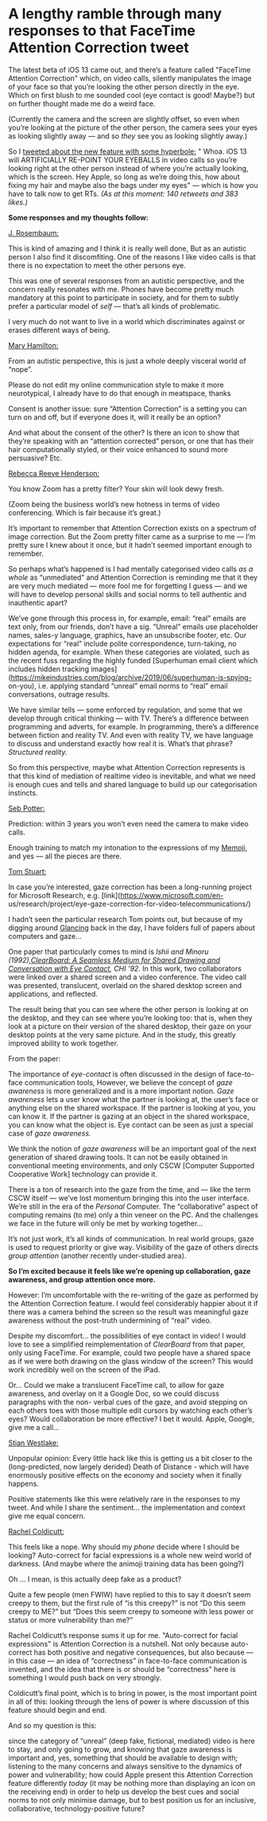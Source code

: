 # A lengthy ramble through many responses to that FaceTime Attention Correction tweet

The latest beta of iOS 13 came out, and there’s a feature called "FaceTime
Attention Correction" which, on video calls, silently manipulates the image of
your face so that you’re looking the other person directly in the eye. Which
on first blush to me sounded cool (eye contact is good! Maybe?) but on further
thought made me do a weird face.

(Currently the camera and the screen are slightly offset, so even when you’re
looking at the picture of the other person, the camera sees your eyes as
looking slightly away — and so _they_ see you as looking slightly away.)

So I [tweeted about the new feature with some
hyperbole:](https://twitter.com/genmon/status/1146162375189553153) " Whoa. iOS
13 will ARTIFICIALLY RE-POINT YOUR EYEBALLS in video calls so you’re looking
right at the other person instead of where you’re actually looking, which is
the screen. Hey Apple, so long as we’re doing this, how about fixing my hair
and maybe also the bags under my eyes" — which is how you have to talk now to
get RTs. _(As at this moment: 140 retweets and 383 likes.)_

**Some responses and my thoughts follow:**

[J. Rosembaum:](https://twitter.com/minxdragon/status/1146445013338845184)

This is kind of amazing and I think it is really well done, But as an autistic
person I also find it discomfiting. One of the reasons I like video calls is
that there is no expectation to meet the other persons eye.

This was one of several responses from an autistic perspective, and the
concern really resonates with me. Phones have become pretty much mandatory at
this point to participate in society, and for them to subtly prefer a
particular model of _self_ — that’s all kinds of problematic.

I very much do not want to live in a world which discriminates against or
erases different ways of being.

[Mary Hamilton:](https://twitter.com/newsmary/status/1146359840215896064)

From an autistic perspective, this is just a whole deeply visceral world of
“nope”.

Please do not edit my online communication style to make it more neurotypical,
I already have to do that enough in meatspace, thanks

Consent is another issue: sure “Attention Correction” is a setting you can
turn on and off, but if everyone does it, will it really be an option?

And what about the consent of the other? Is there an icon to show that they’re
speaking with an “attention corrected” person, or one that has their hair
computationally styled, or their voice enhanced to sound more persuasive? Etc.

[Rebecca Reeve
Henderson:](https://twitter.com/Rsquared/status/1146274064148914176)

You know Zoom has a pretty filter? Your skin will look dewy fresh.

(Zoom being the business world’s new hotness in terms of video conferencing.
Which is fair because it’s great.)

It’s important to remember that Attention Correction exists on a spectrum of
image correction. But the Zoom pretty filter came as a surprise to me — I’m
pretty sure I knew about it once, but it hadn’t seemed important enough to
remember.

So perhaps what’s happened is I had mentally categorised video calls _as a
whole_ as “unmediated” and Attention Correction is reminding me that it they
are very much mediated — more fool me for forgetting I guess — and we will
have to develop personal skills and social norms to tell authentic and
inauthentic apart?

We’ve gone through this process in, for example, email: “real” emails are text
only, from our friends, don’t have a sig. “Unreal” emails use placeholder
names, sales-y language, graphics, have an unsubscribe footer, etc. Our
expectations for “real” include polite correspondence, turn-taking, no hidden
agenda, for example. When these categories are violated, such as the recent
fuss regarding the highly funded [Superhuman email client which includes
hidden tracking
images](https://mikeindustries.com/blog/archive/2019/06/superhuman-is-spying-
on-you), i.e. applying standard “unreal” email norms to “real” email
conversations, outrage results.

We have similar tells — some enforced by regulation, and some that we develop
through critical thinking — with TV. There’s a difference between programming
and adverts, for example. In programming, there’s a difference between fiction
and reality TV. And even with reality TV, we have language to discuss and
understand exactly how real it is. What’s that phrase? _Structured reality._

So from this perspective, maybe what Attention Correction represents is that
this kind of mediation of realtime video is inevitable, and what we need is
enough cues and tells and shared language to build up our categorisation
instincts.

[Seb Potter:](https://twitter.com/iamseb/status/1146417313161392128)

Prediction: within 3 years you won’t even need the camera to make video calls.

Enough training to match my intonation to the expressions of my
[Memoji](https://support.apple.com/en-gb/HT208986), and yes — all the pieces
are there.

[Tom Stuart:](https://twitter.com/tomstuart/status/1146330498207236096)

In case you’re interested, gaze correction has been a long-running project for
Microsoft Research, e.g. [link](https://www.microsoft.com/en-
us/research/project/eye-gaze-correction-for-video-telecommunications/)

I hadn’t seen the particular research Tom points out, but because of my
digging around [Glancing](http://interconnected.org/glancing/2004/02/etcon/)
back in the day, I have folders full of papers about computers and gaze…

One paper that particularly comes to mind is _Ishii and Minoru
(1992),[ClearBoard: A Seamless Medium for Shared Drawing and Conversation with
Eye
Contact](http://citeseerx.ist.psu.edu/viewdoc/download?doi=10.1.1.231.1325&rep=rep1&type=pdf),
CHI ’92._ In this work, two collaborators were linked over a shared screen and
a video conference. The video call was presented, translucent, overlaid on the
shared desktop screen and applications, and reflected.

The result being that you can see where the other person is looking at on the
desktop, and they can see where you’re looking too: that is, when they look at
a picture on their version of the shared desktop, their gaze on your desktop
points at the very same picture. And in the study, this greatly improved
ability to work together.

From the paper:

The importance of _eye-contact_ is often discussed in the design of face-to-
face communication tools, However, we believe the concept of _gaze awareness_
is more generalized and is a more important notion. _Gaze awareness_ lets a
user know what the partner is looking at, the user’s face or anything else on
the shared workspace. If the partner is looking at you, you can know it. If
the partner is gazing at an object in the shared workspace, you can know what
the object is. Eye contact can be seen as just a special case of _gaze
awareness._

We think the notion of _gaze awareness_ will be an important goal of the next
generation of shared drawing tools. It can not be easily obtained in
conventional meeting environments, and only CSCW [Computer Supported
Cooperative Work] technology can provide it.

There is a ton of research into the gaze from the time, and — like the term
CSCW itself — we’ve lost momentum bringing this into the user interface. We’re
still in the era of the _Personal_ Computer. The “collaborative” aspect of
computing remains (to me) only a thin veneer on the PC. And the challenges we
face in the future will only be met by working together…

It’s not just work, it’s all kinds of communication. In real world groups,
gaze is used to request priority or give way. Visibility of the gaze of others
directs _group attention_ (another recently under-studied area).

**So I’m excited because it feels like we’re opening up collaboration, gaze
awareness, and group attention once more.**

However: I’m uncomfortable with the re-writing of the gaze as performed by the
Attention Correction feature. I would feel considerably happier about it if
there was a camera behind the screen so the result was meaningful gaze
awareness without the post-truth undermining of “real” video.

Despite my discomfort… the possibilities of eye contact in video! I would love
to see a simplified reimplementation of _ClearBoard_ from that paper, only
using FaceTime. For example, could two people have a shared space as if we
were both drawing on the glass window of the screen? This would work
incredibly well on the screen of the iPad.

Or… Could we make a translucent FaceTime call, to allow for gaze awareness,
and overlay on it a Google Doc, so we could discuss paragraphs with the non-
verbal cues of the gaze, and avoid stepping on each others toes with those
multiple edit cursors by watching each other’s eyes? Would collaboration be
more effective? I bet it would. Apple, Google, give me a call…

[Stian
Westlake:](https://twitter.com/stianwestlake/status/1146305365983793152)

Unpopular opinion: Every little hack like this is getting us a bit closer to
the (long-predicted, now largely derided) Death of Distance - which will have
enormously positive effects on the economy and society when it finally
happens.

Positive statements like this were relatively rare in the responses to my
tweet. And while I share the sentiment… the implementation and context give me
equal concern.

[Rachel
Coldicutt:](https://twitter.com/rachelcoldicutt/status/1146169736260214785)

This feels like a nope. Why should my _phone_ decide where I should be
looking? Auto-correct for facial expressions is a whole new weird world of
darkness. (And maybe where the animoji training data has been going?)

Oh … I mean, is this actually deep fake as a product?

Quite a few people (men FWIW) have replied to this to say it doesn’t seem
creepy to them, but the first rule of “is this creepy?” is not “Do this seem
creepy to ME?” but “Does this seem creepy to someone with less power or status
or more vulnerability than me?”

Rachel Coldicutt’s response sums it up for me. "Auto-correct for facial
expressions" is Attention Correction is a nutshell. Not only because auto-
correct has both positive and negative consequences, but also because — in
this case — an idea of “correctness” in face-to-face communication is
invented, and the idea that there is or should be “correctness” here is
something I would push back on very strongly.

Coldicutt’s final point, which is to bring in power, is the most important
point in all of this: looking through the lens of power is where discussion of
this feature should begin and end.

And so my question is this:

since the category of “unreal” (deep fake, fictional, mediated) video is here
to stay, and only going to grow, and knowing that gaze awareness is important
and, yes, something that should be available to design with; listening to the
many concerns and always sensitive to the dynamics of power and vulnerability;
how could Apple present this Attention Correction feature differently _today_
(it may be nothing more than displaying an icon on the receiving end) in order
to help us develop the best cues and social norms to not only minimise damage,
but to best position us for an inclusive, collaborative, technology-positive
future?

